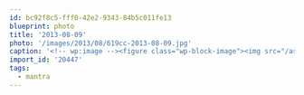 ```yaml
---
id: bc92f8c5-fff0-42e2-9343-84b5c011fe13
blueprint: photo
title: '2013-08-09'
photo: '/images/2013/08/619cc-2013-08-09.jpg'
caption: '<!-- wp:image --><figure class="wp-block-image"><img src="/assets/images/2013/08/619cc-2013-08-09.jpg" /></figure><!-- /wp:image --><!-- wp:paragraph --><p>#mantra</p><!-- /wp:paragraph -->'
import_id: '20447'
tags:
  - mantra
---
```

